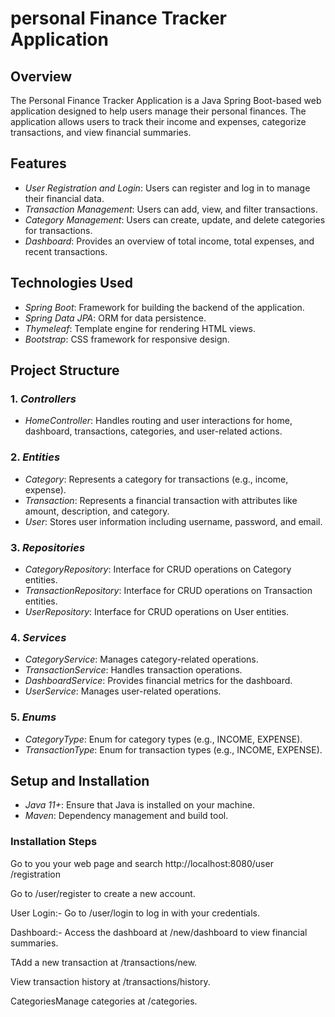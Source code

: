# personal Finance Tracker Application

## Overview

The Personal Finance Tracker Application is a Java Spring Boot-based web application designed to help users manage their personal finances. The application allows users to track their income and expenses, categorize transactions, and view financial summaries.

## Features

- *User Registration and Login*: Users can register and log in to manage their financial data.
- *Transaction Management*: Users can add, view, and filter transactions.
- *Category Management*: Users can create, update, and delete categories for transactions.
- *Dashboard*: Provides an overview of total income, total expenses, and recent transactions.

## Technologies Used

- *Spring Boot*: Framework for building the backend of the application.
- *Spring Data JPA*: ORM for data persistence.
- *Thymeleaf*: Template engine for rendering HTML views.
- *Bootstrap*: CSS framework for responsive design.


## Project Structure

### 1. *Controllers*

- *HomeController*: Handles routing and user interactions for home, dashboard, transactions, categories, and user-related actions.

### 2. *Entities*

- *Category*: Represents a category for transactions (e.g., income, expense).
- *Transaction*: Represents a financial transaction with attributes like amount, description, and category.
- *User*: Stores user information including username, password, and email.

### 3. *Repositories*

- *CategoryRepository*: Interface for CRUD operations on Category entities.
- *TransactionRepository*: Interface for CRUD operations on Transaction entities.
- *UserRepository*: Interface for CRUD operations on User entities.

### 4. *Services*

- *CategoryService*: Manages category-related operations.
- *TransactionService*: Handles transaction operations.
- *DashboardService*: Provides financial metrics for the dashboard.
- *UserService*: Manages user-related operations.

### 5. *Enums*

- *CategoryType*: Enum for category types (e.g., INCOME, EXPENSE).
- *TransactionType*: Enum for transaction types (e.g., INCOME, EXPENSE).

## Setup and Installation

- *Java 11+*: Ensure that Java is installed on your machine.
- *Maven*: Dependency management and build tool.

### Installation Steps

 Go to you your web page and search
http://localhost:8080/user /registration 

Go to /user/register to create a new account.

User Login:- Go to /user/login to log in with your credentials.

Dashboard:- Access the dashboard at /new/dashboard to view financial summaries.

TAdd a new transaction at /transactions/new.

View transaction history at /transactions/history.

CategoriesManage categories at /categories.


